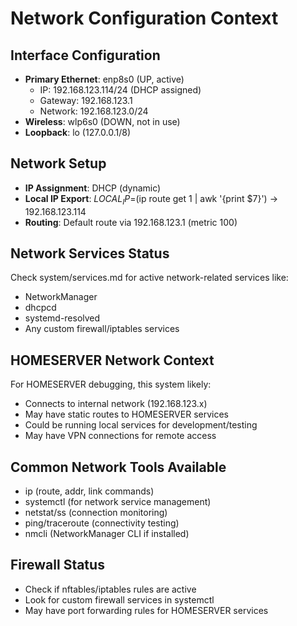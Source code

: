 # Network Configuration Context

## Interface Configuration
- **Primary Ethernet**: enp8s0 (UP, active)
  - IP: 192.168.123.114/24 (DHCP assigned)
  - Gateway: 192.168.123.1
  - Network: 192.168.123.0/24
- **Wireless**: wlp6s0 (DOWN, not in use)
- **Loopback**: lo (127.0.0.1/8)

## Network Setup
- **IP Assignment**: DHCP (dynamic)
- **Local IP Export**: $LOCAL_IP=$(ip route get 1 | awk '{print $7}') → 192.168.123.114
- **Routing**: Default route via 192.168.123.1 (metric 100)

## Network Services Status
Check system/services.md for active network-related services like:
- NetworkManager
- dhcpcd
- systemd-resolved
- Any custom firewall/iptables services

## HOMESERVER Network Context
For HOMESERVER debugging, this system likely:
- Connects to internal network (192.168.123.x)
- May have static routes to HOMESERVER services
- Could be running local services for development/testing
- May have VPN connections for remote access

## Common Network Tools Available
- ip (route, addr, link commands)
- systemctl (for network service management)
- netstat/ss (connection monitoring)
- ping/traceroute (connectivity testing)
- nmcli (NetworkManager CLI if installed)

## Firewall Status
- Check if nftables/iptables rules are active
- Look for custom firewall services in systemctl
- May have port forwarding rules for HOMESERVER services
